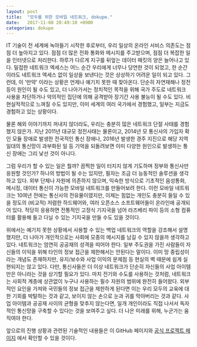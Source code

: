 ```yaml
---
layout: post
title:  "모두를 위한 모바일 네트워크, dokupe."
date:   2017-11-08 20:49:10 +0900
categories: dokupe
---
```


IT 기술이 전 세계에 녹아들기 시작한 후로부터, 우리 일상의 온라인 서비스 의존도는 점점 더 높아지고 있다. 점점 더 많은 전화 통화와 메시지를 주고받으며, 점점 더 복잡한 일을 인터넷으로 처리한다. 하루가 다르게 지구를 뒤엎는 데이터 패킷의 양은 늘어나고 있다. 밀접한 네트워크 엑세스는 어느 순간 우리에게 너무나 당연한 것이 되었고, 한 순간이라도 네트워크 엑세스 없이 일상을 보낸다는 것은 상상하기 어려운 일이 되고 있다. 그런데, 이 '만약' 이라는 상황은 언제나 예기치 못한 때 찾아온다. 단순히 자연재해나 정전 등이 원인이 될 수도 있고, 더 나아가서는 정치적인 목적을 위해 국가 주도로 네트워크 사용을 차단하거나 악의적인 집단에 의해 공격받아 장기간 사용 불능이 될 수도 있다. 비현실적적으로 느껴질 수도 있지만, 이미 세계의 여러 국가에서 경험했고, 일부는 지금도 경험하고 있는 상황이다.

물론 해외 이야기까지 꺼내지 않더라도, 우리는 충분히 많은 네트워크 단절 사태를 경험했지 않은가. 지난 2011년 대규모 정전사태는 물론이고, 2014년 모 통신사의 가입자 확인 모듈 장애로 발생한 전국적인 통신 장애나, 2016년 발생한 경주 지진으로 해당 지역 일대의 통신망이 과부화된 일 등 기억을 되돌려보면 이미 다양한 원인으로 발생하는 통신 장애는 그리 낯선 것이 아니다.

그럼 우리가 할 수 있는 일은 뭘까? 끔찍한 일이 터지지 않게 기도하며 정부와 통신사만 응원할 것인가? 하나의 방법이 될 수는 있지만, 필자는 조금 더 능동적인 솔루션을 생각하고 있다. 외부 단체나 자원에 의존하지 않으며, 익숙한 방식으로 기초적인 음성통화, 메시징, 데이터 통신이 가능한 모바일 네트워크를 만들어보려 한다. 이런 모바일 네트워크는 10여년 전에는 통신사의 전유물이였지만, 이제는 힘없는 개인도 충분히 들일 수 있을 정도의 (비교적) 저렴한 하드웨어와, 여러 오픈소스 소프트웨어들이 온라인에 공개되어 있다. 적당히 응용하면 전통적인 고정식 기지국을 넘어 라즈베리 파이 등의 소형 컴퓨터를 활용해 들고 다닐 수 있는 기지국을 만들 수도 있을 것이다.

위에서는 예기치 못한 상황에서 사용할 수 있는 백업 네트워크의 역할을 강조해서 설명했지만, 더 나아가 개인적으로는 사회에 모종의 메시지를 남길 수 있지 않을까 생각하고 있다. 네트워크는 엄연히 공공재의 성격을 띠어야 한다. 일부 주도권을 가진 사람들이 자신들의 이익을 위해 타인의 정보 접근을 제한해서는 안된다는 말이다. 이미 망 중립성이라는 개념도 존재하지만, 유지/보수와 사업 이익의 문제점 등 현실의 벽 때문에 쉽게 실현되지는 않고 있다. 다만, 통신사들은 더 이상 네트워크가 단순히 자신들의 사업 아이템만은 아니라는 것을 상기할 필요가 있다. 마치 전기와 수도를 사용하는 것처럼, 네트워크는 사회적 계층에 상관없이 누구나 사용하는 필수 자원의 범위에 완전히 들어왔다. 외부적인 요인을 가져와 국민들의 정보 접근을 제한하게 된다면 이는 우리 모두의 교육에 대한 기회를 박탈하는 것과 같고, 보이지 않는 손으로 눈과 귀를 막아버리는 것과 같다. 사업 아이템과 공공재 사이의 균형을 맞추지 않는다면, 일개 개인이라도 직접 나서서 독자적인 통신망을 구축할 수 있다는 것을 보여주고 싶다. 더 나은 미래를 위해, 누군가는 움직여야 한다.

앞으로의 진행 상황과 관련된 기술적인 내용들은 이 GitHub 페이지와 [공식 프로젝트 페이지](https://kycfeel.github.io/dokupe) 에서 확인할 수 있을 것이다.
